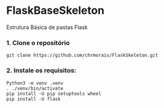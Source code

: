 # FlaskBaseSkeleton
Estrutura Básica de pastas Flask

### 1. Clone o repositório
    git clone https://github.com/chrmorais/FlaskSkeleton.git

### 2. Instale os requisitos:
    Python3 -m venv .venv
    . ./venv/bin/activate
    pip install -U pip setuptools wheel
    pip install -U flask
